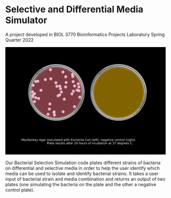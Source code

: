 # Selective and Differential Media Simulator  

A project developed in BIOL 3770 Bioinformatics Projects Laboratory Spring Quarter 2022

![](Images/plate_sim.svg)  

Our Bacterial Selection Simulation code plates different strains of bacteria on differential and selective media in order to help the user identify which media can be used to isolate and identify bacterial strains. It takes a user input of bacterial strain and media combination and returns an output of two plates (one simulating the bacteria on the plate and the other a negative control plate). 
